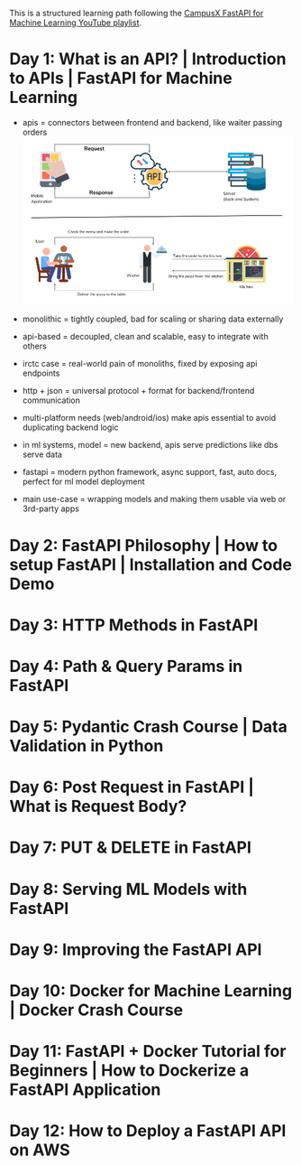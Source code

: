This is a structured learning path following the [CampusX FastAPI for Machine Learning YouTube playlist](https://www.youtube.com/watch?v=WJKsPchji0Q&list=PLKnIA16_RmvZ41tjbKB2ZnwchfniNsMuQ).


# Day 1: What is an API? | Introduction to APIs | FastAPI for Machine Learning

- apis = connectors between frontend and backend, like waiter passing orders
![alt text](images/api.png)
- monolithic = tightly coupled, bad for scaling or sharing data externally

- api-based = decoupled, clean and scalable, easy to integrate with others

- irctc case = real-world pain of monoliths, fixed by exposing api endpoints

- http + json = universal protocol + format for backend/frontend communication

- multi-platform needs (web/android/ios) make apis essential to avoid duplicating backend logic

- in ml systems, model = new backend, apis serve predictions like dbs serve data

- fastapi = modern python framework, async support, fast, auto docs, perfect for ml model deployment

- main use-case = wrapping models and making them usable via web or 3rd-party apps


# Day 2: FastAPI Philosophy | How to setup FastAPI | Installation and Code Demo 


# Day 3: HTTP Methods in FastAPI 


# Day 4: Path & Query Params in FastAPI


# Day 5: Pydantic Crash Course | Data Validation in Python 


# Day 6: Post Request in FastAPI | What is Request Body? 


# Day 7: PUT & DELETE in FastAPI 


# Day 8: Serving ML Models with FastAPI 


# Day 9: Improving the FastAPI API 


# Day 10: Docker for Machine Learning | Docker Crash Course 


# Day 11: FastAPI + Docker Tutorial for Beginners | How to Dockerize a FastAPI Application 


# Day 12: How to Deploy a FastAPI API on AWS
